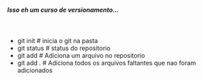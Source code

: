 

##### Isso eh um curso de versionamento...

<br/>

<ul>
	<li>
		git init # inicia o git na pasta
	</li>
	<li>
		git status # status do repositorio
	</li>
	<li>
		git add <file name> # Adiciona um arquivo no repositorio
	</li>
	<li>
		git add . # Adiciona todos os arquivos faltantes que nao foram adicionados
	</li>


</ul>
